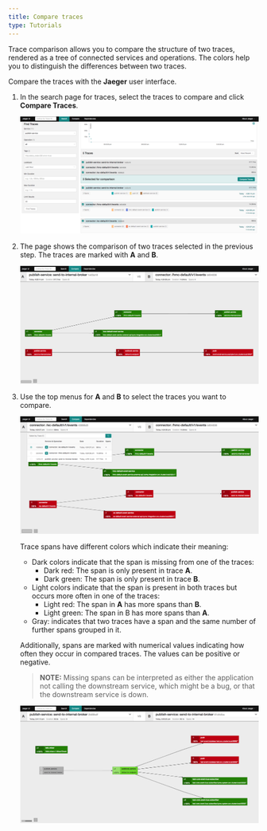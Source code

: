 ```yaml
---
title: Compare traces
type: Tutorials
---
```


Trace comparison allows you to compare the structure of two traces, rendered as a tree of connected services and operations. The colors help you to distinguish the differences between two traces.

Compare the traces with the **Jaeger** user interface.

1. In the search page for traces, select the traces to compare and click **Compare Traces**.

   ![Tracing architecture](./assets/list-traces.png)

2. The page shows the comparison of two traces selected in the previous step. The traces are marked with **A** and **B**.

   ![Tracing architecture](./assets/compare-traces-1.png)

3. Use the top menus for **A** and **B** to select the traces you want to compare.

   ![Tracing architecture](./assets/compare-traces-2.png)
   
   Trace spans have different colors which indicate their meaning:
   * Dark colors indicate that the span is missing from one of the traces:
     * Dark red: The span is only present in trace **A**.
     * Dark green: The span is only present in trace **B**.
   * Light colors indicate that the span is present in both traces but occurs more often in one of the traces:
     * Light red: The span in **A** has more spans than **B**.
     * Light green: The span in B has more spans than **A**.
   * Gray: indicates that two traces have a span and the same number of further spans grouped in it.
  
   Additionally, spans are marked with numerical values indicating how often they occur in compared traces. The values can be positive or negative.
   
   >**NOTE:** Missing spans can be interpreted as either the application not calling the downstream service, which might be a bug, or that the downstream service is down.

   ![Tracing architecture](./assets/compare-traces-colors.png)
